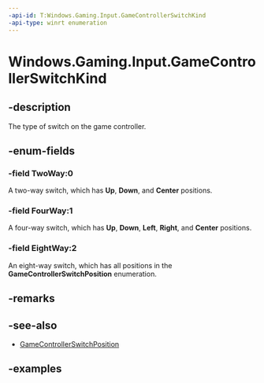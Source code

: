 ```yaml
---
-api-id: T:Windows.Gaming.Input.GameControllerSwitchKind
-api-type: winrt enumeration
---
```


<!-- Enumeration syntax.
public enum GameControllerSwitchKind : int {
    EightWay = 2
    FourWay = 1
    TwoWay = 0
}
-->

# Windows.Gaming.Input.GameControllerSwitchKind

## -description

The type of switch on the game controller.

## -enum-fields

### -field TwoWay:0

A two-way switch, which has **Up**, **Down**, and **Center** positions.

### -field FourWay:1

A four-way switch, which has **Up**, **Down**, **Left**, **Right**, and **Center** positions.

### -field EightWay:2

An eight-way switch, which has all positions in the **GameControllerSwitchPosition** enumeration.

## -remarks

## -see-also

* [GameControllerSwitchPosition](gamecontrollerswitchposition.md)

## -examples
